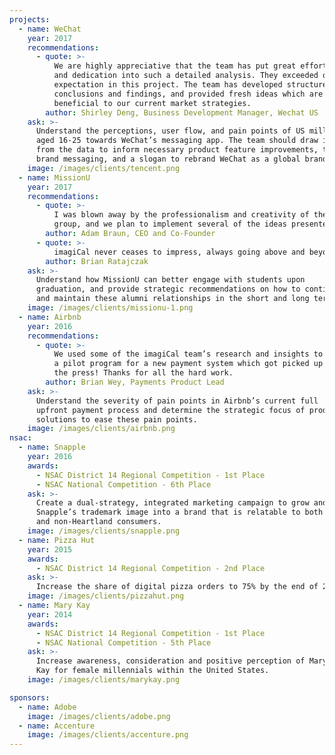 ```yaml
---
projects:
  - name: WeChat
    year: 2017
    recommendations:
      - quote: >-
          We are highly appreciative that the team has put great effort
          and dedication into such a detailed analysis. They exceeded our
          expectation in this project. The team has developed structured
          conclusions and findings, and provided fresh ideas which are
          beneficial to our current market strategies.
        author: Shirley Deng, Business Development Manager, Wechat US
    ask: >-
      Understand the perceptions, user flow, and pain points of US millennials
      aged 16-25 towards WeChat’s messaging app. The team should draw insights
      from the data to inform necessary product feature improvements, targeted
      brand messaging, and a slogan to rebrand WeChat as a global brand.
    image: /images/clients/tencent.png
  - name: MissionU
    year: 2017
    recommendations:
      - quote: >-
          I was blown away by the professionalism and creativity of the
          group, and we plan to implement several of the ideas presented.
        author: Adam Braun, CEO and Co-Founder
      - quote: >-
          imagiCal never ceases to impress, always going above and beyond
        author: Brian Ratajczak
    ask: >-
      Understand how MissionU can better engage with students upon
      graduation, and provide strategic recommendations on how to continue
      and maintain these alumni relationships in the short and long term.
    image: /images/clients/missionu-1.png
  - name: Airbnb
    year: 2016
    recommendations:
      - quote: >-
          We used some of the imagiCal team’s research and insights to built
          a pilot program for a new payment system which got picked up by
          the press! Thanks for all the hard work.
        author: Brian Wey, Payments Product Lead
    ask: >-
      Understand the severity of pain points in Airbnb’s current full
      upfront payment process and determine the strategic focus of product
      solutions to ease these pain points.
    image: /images/clients/airbnb.png
nsac:
  - name: Snapple
    year: 2016
    awards:
      - NSAC District 14 Regional Competition - 1st Place
      - NSAC National Competition - 6th Place
    ask: >-
      Create a dual-strategy, integrated marketing campaign to grow and shape
      Snapple’s trademark image into a brand that is relatable to both Heartland
      and non-Heartland consumers.
    image: /images/clients/snapple.png
  - name: Pizza Hut
    year: 2015
    awards:
      - NSAC District 14 Regional Competition - 2nd Place
    ask: >-
      Increase the share of digital pizza orders to 75% by the end of 2015
    image: /images/clients/pizzahut.png
  - name: Mary Kay
    year: 2014
    awards:
      - NSAC District 14 Regional Competition - 1st Place
      - NSAC National Competition - 5th Place
    ask: >-
      Increase awareness, consideration and positive perception of Mary
      Kay for female millennials within the United States.
    image: /images/clients/marykay.png

sponsors:
  - name: Adobe
    image: /images/clients/adobe.png
  - name: Accenture
    image: /images/clients/accenture.png
---
```

